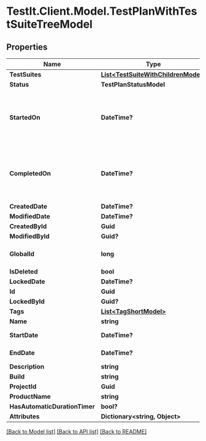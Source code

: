 # TestIt.Client.Model.TestPlanWithTestSuiteTreeModel

## Properties

Name | Type | Description | Notes
------------ | ------------- | ------------- | -------------
**TestSuites** | [**List&lt;TestSuiteWithChildrenModel&gt;**](TestSuiteWithChildrenModel.md) |  | [optional] 
**Status** | **TestPlanStatusModel** |  | [optional] 
**StartedOn** | **DateTime?** | Set when test plan is starter (status changed to: In Progress) | [optional] 
**CompletedOn** | **DateTime?** | set when test plan status is completed (status changed to: Completed) | [optional] 
**CreatedDate** | **DateTime?** |  | [optional] 
**ModifiedDate** | **DateTime?** |  | [optional] 
**CreatedById** | **Guid** |  | [optional] 
**ModifiedById** | **Guid?** |  | [optional] 
**GlobalId** | **long** | Used for search Test plan | [optional] 
**IsDeleted** | **bool** |  | [optional] 
**LockedDate** | **DateTime?** |  | [optional] 
**Id** | **Guid** |  | 
**LockedById** | **Guid?** |  | [optional] 
**Tags** | [**List&lt;TagShortModel&gt;**](TagShortModel.md) |  | [optional] 
**Name** | **string** |  | 
**StartDate** | **DateTime?** | Used for analytics | [optional] 
**EndDate** | **DateTime?** | Used for analytics | [optional] 
**Description** | **string** |  | [optional] 
**Build** | **string** |  | [optional] 
**ProjectId** | **Guid** |  | 
**ProductName** | **string** |  | [optional] 
**HasAutomaticDurationTimer** | **bool?** |  | [optional] 
**Attributes** | **Dictionary&lt;string, Object&gt;** |  | [optional] 

[[Back to Model list]](../README.md#documentation-for-models) [[Back to API list]](../README.md#documentation-for-api-endpoints) [[Back to README]](../README.md)

